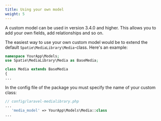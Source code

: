 ```yaml
---
title: Using your own model
weight: 5
---
```


A custom model can be used in version 3.4.0 and higher.
This allows you to add your own fields, add relationships and so on.

The easiest way to use your own custom model would be to extend the 
default `Spatie\MediaLibrary\Media`-class. Here's an example:

```php
namespace YourApp\Models;
use Spatie\MediaLibrary\Media as BaseMedia;

class Media extends BaseMedia 
{
...
```

In the config file of the package you must specify the name of your custom class:

```php
// config/laravel-medialibrary.php
...
   'media_model' => YourApp\Models\Media::class
...
```
